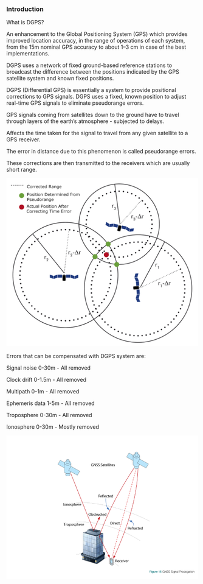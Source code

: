 ### Introduction

What is DGPS?

An enhancement to the Global Positioning System (GPS) which provides improved location accuracy, in the range of operations of each system, from the 15m nominal GPS accuracy to about 1–3 cm in case of the best implementations.

DGPS uses a network of fixed ground-based reference stations to broadcast the difference between the positions indicated by the GPS satellite system and known fixed positions.

DGPS (Differential GPS) is essentially a system to provide positional corrections to GPS signals. DGPS uses a fixed, known position to adjust real-time GPS signals to eliminate pseudorange errors.

GPS signals coming from satellites down to the ground have to travel through layers of the earth’s atmosphere - subjected to delays.

Affects the time taken for the signal to travel from any given satellite to a GPS receiver.

The error in distance due to this phenomenon is called pseudorange errors.

These corrections are then transmitted to the receivers which are usually short range.

![Pseudorange error correction mechanism in DGPS System.](images/th1.png)

Errors that can be compensated with DGPS system are:

Signal noise 0-30m - All removed

Clock drift 0-1.5m - All removed

Multipath 0-1m - All removed

Ephemeris data 1-5m - All removed

Troposphere 0-30m - All removed

Ionosphere 0-30m - Mostly removed

![Image depicting various sources of error in GPS Signals.](images/th2.png)
